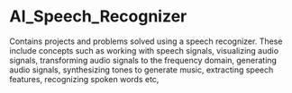 # AI_Speech_Recognizer
Contains projects and problems solved using a speech recognizer. These include concepts such as working with speech signals, visualizing audio signals, transforming audio signals to the frequency domain, generating audio signals, synthesizing tones to generate music, extracting speech features, recognizing spoken words etc,
